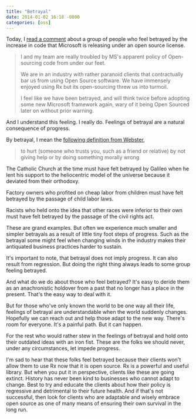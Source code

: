 ```yaml
---
title: "Betrayal"
date: 2014-01-02 16:18 -0800
categories: [oss]
---
```

Today, I [read a comment](http://blogs.msdn.com/b/rxteam/archive/2014/01/01/reactive-extensions-2013-year-in-review.aspx#10486541) about a group of people who feel betrayed by the increase in code that Microsoft is releasing under an open source license.

> I and my team are really troubled by MS's apparent policy of Open-sourcing code from under our feet.
>
> We are in an industry with rather paranoid clients that contractually bar us from using Open Source software. We have immensely enjoyed using Rx but its open-sourcing threw us into turmoil.
>
> I feel like we have been betrayed, and will think twice before adopting some new Microsoft framework again, wary of it being Open Sourced later on without prior warning.

And I understand this feeling. I really do. Feelings of betrayal are a natural consequence of progress.

By betrayal, I mean the [following definition from Webster](http://www.merriam-webster.com/dictionary/betrayal),

> to hurt (someone who trusts you, such as a friend or relative) by not giving help or by doing something morally wrong

The Catholic Church at the time must have felt betrayed by Galileo when he lent his support to the heliocentric model of the universe because it deviated from their orthodoxy.

Factory owners who profited on cheap labor from children must have felt betrayed by the passage of child labor laws.

Racists who held onto the idea that other races were inferior to their own must have felt betrayed by the passage of the civil rights act.

These are grand examples. But often we experience much smaller and simpler betrayals as a result of little tiny foot steps of progress. Such as the betrayal some might feel when changing winds in the industry makes their antiquated business practices harder to sustain.

It's important to note, that betrayal does not imply progress. It can also result from regression. But doing the right thing always leads to some group feeling betrayed.

And what do we do about those who feel betrayed? It's easy to deride them as an anachronistic holdover from a past that no longer has a place in the present. That's the easy way to deal with it.

But for those who've only known the world to be one way all their life, feelings of betrayal are understandable when the world suddenly changes. Hopefully we can reach out and help those adapt to the new way. There's room for everyone. It's a painful path. But it can happen.

For the rest who would rather stew in the feelings of betrayal and hold onto their outdated ideas with an iron fist. These are the folks we should never, under any circumstances, let impede progress.

I'm sad to hear that these folks feel betrayed because their clients won't allow them to use Rx now that it is open source. Rx is a powerful and useful library. But when you put it in perspective, clients like these are going extinct. History has never been kind to businesses who cannot adapt to change. Best to try and educate the clients about how their policy is regressive and detrimental to their future health. And if that's not successful, then look for clients who are adaptable and wisely embrace open source as one of many means of ensuring their own survival in the long run.
